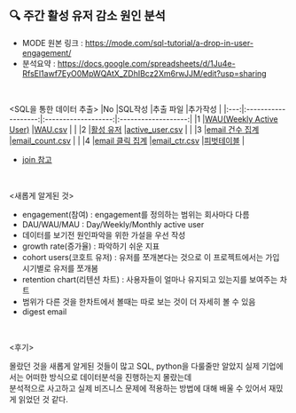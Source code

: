 ## 🔍 주간 활성 유저 감소 원인 분석
- MODE 원본 링크 : https://mode.com/sql-tutorial/a-drop-in-user-engagement/
- 분석요약 : https://docs.google.com/spreadsheets/d/1Ju4e-RfsEl1awf7EyO0MpWQAtX_ZDhIBcz2Xm6rwJJM/edit?usp=sharing
<br>

<SQL을 통한 데이터 추출>
|No |SQL작성 |추출 파일 |추가작성 |
|:---:|:-------------------:|:-------------------:|:-------------------:|
|1 |[WAU(Weekly Active User)](https://github.com/teng-ny/DataAnalysis/blob/main/%EC%8B%A4%EC%A0%84SQL/project1/WAU.sql) |[WAU.csv](https://github.com/teng-ny/DataAnalysis/blob/main/%EC%8B%A4%EC%A0%84SQL/project1/WAU_weekly_active_user.csv) | |
|2 |[활성 유저](https://github.com/teng-ny/DataAnalysis/blob/main/%EC%8B%A4%EC%A0%84SQL/project1/active_user.sql) |[active_user.csv](https://github.com/teng-ny/DataAnalysis/blob/main/%EC%8B%A4%EC%A0%84SQL/project1/active_user.csv) | |
|3 |[email 건수 집계](https://github.com/teng-ny/DataAnalysis/blob/main/%EC%8B%A4%EC%A0%84SQL/project1/email_count.sql) |[email_count.csv](https://github.com/teng-ny/DataAnalysis/blob/main/%EC%8B%A4%EC%A0%84SQL/project1/email_count.csv) | |
|4 |[email 클릭 집계](https://github.com/teng-ny/DataAnalysis/blob/main/%EC%8B%A4%EC%A0%84SQL/project1/email_ctr.sql) |[email_ctr.csv](https://github.com/teng-ny/DataAnalysis/blob/main/%EC%8B%A4%EC%A0%84SQL/project1/email_ctr.csv) |[피벗테이블](https://docs.google.com/spreadsheets/d/1MNVUREBgL5kaQXaRzhQg4B-07wPhTzpalIgCv1S0Y7s/edit?usp=sharing) |
<br>

- [join 참고](https://xod22.tistory.com/149)
<br>

<새롭게 알게된 것>
- engagement(참여) : engagement를 정의하는 범위는 회사마다 다름
- DAU/WAU/MAU : Day/Weekly/Monthly active user
- 데이터를 보기전 원인파악을 위한 가설을 우선 작성
- growth rate(증가율) : 파악하기 쉬운 지표
- cohort users(코호트 유저) : 유저를 쪼개본다는 것으로 이 프로젝트에서는 가입 시기별로 유저를 쪼개봄
- retention chart(리텐션 차트) : 사용자들이 얼마나 유지되고 있는지를 보여주는 차트
- 범위가 다른 것을 한차트에서 볼때는 따로 보는 것이 더 자세히 볼 수 있음
- digest email
<br>

<후기>  
  
몰랐던 것을 새롭게 알게된 것들이 많고 SQL, python을 다룰줄만 알았지 실제 기업에서는 어떠한 방식으로 데이터분석을 진행하는지 몰랐는데  
분석적으로 사고하고 실제 비즈니스 문제에 적용하는 방법에 대해 배울 수 있어서 재밌게 읽었던 것 같다.
